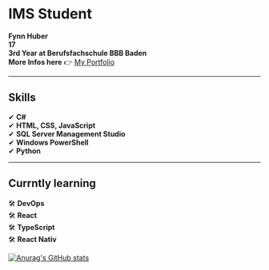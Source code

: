 # IMS Student

**Fynn Huber**  
**17**  
**3rd Year at Berufsfachschule BBB Baden**  
**More Infos here** 👉 [My Portfolio](https://fynn8962.github.io)

---

## Skills

✔ **C#**  
✔ **HTML, CSS, JavaScript**  
✔ **SQL Server Management Studio**  
✔ **Windows PowerShell**  
✔ **Python**

---

## Currntly learning

🛠 **DevOps**  
🛠 **React**  
🛠 **TypeScript**  
🛠 **React Nativ**

[![Anurag's GitHub stats](https://github-readme-stats.vercel.app/api?username=Fynn8962)](https://github.com/anuraghazra/github-readme-stats)
